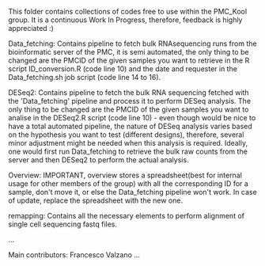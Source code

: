 This folder contains collections of codes free to use within the PMC_Kool group.
It is a continuous Work In Progress, therefore, feedback is highly appreciated :)


Data_fetching: Contains pipeline to fetch bulk RNAsequencing runs from the bioinformatic server of the PMC, it is semi automated, the only thing to be changed are the PMCID of the given samples you want to retrieve in the R script ID_conversion.R (code line 10) and the date and requester in the Data_fetching.sh job script (code line 14 to 16).

DESeq2: Contains pipeline to fetch the bulk RNA sequencing fetched with the 'Data_fetching' pipeline and process it to perform DESeq analysis. The only thing to be changed are the PMCID of the given samples you want to analise in the DESeq2.R script (code line 10) - even though would be nice to have a total automated pipeline, the nature of DESeq analysis varies based on the hypothesis you want to test (different designs), therefore, several minor adjustment might be needed when this analysis is required.
Ideally, one would first run Data_fetching to retrieve the bulk raw counts from the server and then DESeq2 to perform the actual analysis.

Overview: IMPORTANT, overview stores a spreadsheet(best for internal usage for other members of the group) with all the corresponding ID for a sample, don't move it, or else the Data_fetching pipeline won't work. In case of update, replace the spreadsheet with the new one.

remapping: Contains all the necessary elements to perform alignment of single cell sequencing fastq files.

...

Main contributors:
Francesco Valzano
...

